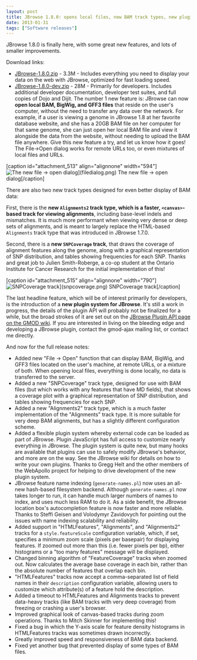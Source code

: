```yaml
---
layout: post
title: JBrowse 1.8.0: opens local files, new BAM track types, new plugin system
date: 2013-01-31
tags: ["Software releases"]
---
```


JBrowse 1.8.0 is finally here, with some great new features, and lots of smaller improvements.

Download links:

-   [JBrowse-1.8.0.zip](https://jbrowse.org/releases/JBrowse-1.8.0.zip) - 3.3M - Includes everything you need to display your data on the web with JBrowse, optimized for fast loading speed.
-   [JBrowse-1.8.0-dev.zip](https://jbrowse.org/releases/JBrowse-1.8.0-dev.zip) - 28M - Primarily for developers. Includes additional developer documentation, developer test suites, and full copies of Dojo and Dijit.
    The number 1 new feature is: JBrowse can now **open local BAM, BigWig, and GFF3 files** that reside on the user's computer, without the need to transfer any data over the network. For example, if a user is viewing a genome in JBrowse 1.8 at her favorite database website, and she has a 20GB BAM file on her computer for that same genome, she can just open her local BAM file and view it alongside the data from the website, without needing to upload the BAM file anywhere. Give this new feature a try, and let us know how it goes! The File->Open dialog works for remote URLs too, or even mixtures of local files and URLs.

[caption id="attachment_513" align="alignnone" width="594"]![The new file -> open dialog](https://jbrowse.org/wordpress/wp-content/uploads/2013/01/filedialog.png)](filedialog.png) The new file -> open dialog[/caption]

There are also two new track types designed for even better display of BAM data:

First, there is the **new `Alignments2` track type, which is a faster, `<canvas>`-based track for viewing alignments**, including base-level indels and mismatches. It is much more performant when viewing very dense or deep sets of alignments, and is meant to largely replace the HTML-based `Alignments` track type that was introduced in JBrowse 1.7.0.

Second, there is a **new `SNPCoverage` track**, that draws the coverage of alignment features along the genome, along with a graphical representation of SNP distribution, and tables showing frequencies for each SNP. Thanks and great job to Julien Smith-Roberge, a co-op student at the Ontario Institute for Cancer Research for the initial implementation of this!

[caption id="attachment_515" align="alignnone" width="790"]![SNPCoverage track](https://jbrowse.org/wordpress/wp-content/uploads/2013/01/snpcoverage.png)](snpcoverage.png) SNPCoverage track[/caption]

The last headline feature, which will be of interest primarily for developers, is the introduction of a **new plugin system for JBrowse**. It's still a work in progress, the details of the plugin API will probably not be finalized for a while, but the broad strokes of it are set out on the [JBrowse Plugin API page on the GMOD wiki](https://gmod.org/wiki/JBrowse_Plugin_API "JBrowse Plugin API"). If you are interested in living on the bleeding edge and developing a JBrowse plugin, contact the gmod-ajax mailing list, or contact me directly.

And now for the full release notes:

-   Added new "File -> Open" function that can display BAM, BigWig, and
    GFF3 files located on the user's machine, at remote URLs, or a
    mixture of both. When opening local files, everything is done
    locally, no data is transferred to the server.
-   Added a new "SNPCoverage" track type, designed for use with BAM
    files (but which works with any features that have MD fields), that
    shows a coverage plot with a graphical representation of SNP
    distribution, and tables showing frequencies for each SNP.
-   Added a new "Alignments2" track type, which is a much faster
    implementation of the "Alignments" track type. It is more suitable
    for very deep BAM alignments, but has a slightly different
    configuration scheme.
-   Added a flexible plugin system whereby external code can be loaded
    as part of JBrowse. Plugin JavaScript has full access to customize
    nearly everything in JBrowse. The plugin system is quite new, but
    many hooks are available that plugins can use to safely modify
    JBrowse's behavior, and more are on the way. See the JBrowse wiki
    for details on how to write your own plugins. Thanks to Gregg Helt
    and the other members of the WebApollo project for helping to drive
    development of the new plugin system.
-   JBrowse feature name indexing (`generate-names.pl`) now uses an
    all-new hash-based filesystem backend. Although
    `generate-names.pl` now takes longer to run, it can handle much
    larger numbers of names to index, and uses much less RAM to do it.
    As a side benefit, the JBrowse location box's autocompletion
    feature is now faster and more reliable. Thanks to Steffi Geisen
    and Volodymyr Zavidovych for pointing out the issues with name
    indexing scalability and reliability.
-   Added support in "HTMLFeatures", "Alignments", and "Alignments2"
    tracks for a `style.featureScale` configuration variable, which, if
    set, specifies a minimum zoom scale (pixels per basepair) for
    displaying features. If zoomed out more than this (i.e. fewer
    pixels per bp), either histograms or a "too many features" message
    will be displayed.
-   Changed binning algorithm of "FeatureCoverage" tracks when zoomed
    out. Now calculates the average base coverage in each bin, rather
    than the absolute number of features that overlap each bin.
-   "HTMLFeatures" tracks now accept a comma-separated list of field
    names in their `description` configuration variable, allowing users
    to customize which attribute(s) of a feature hold the description.
-   Added a timeout to HTMLFeatures and Alignments tracks to prevent
    data-heavy tracks (like BAM tracks with very deep coverage) from
    freezing or crashing a user's browser.
-   Improved graphical look of canvas-based tracks during zoom
    operations. Thanks to Mitch Skinner for implementing this!
-   Fixed a bug in which the Y-axis scale for feature density
    histograms in HTMLFeatures tracks was sometimes drawn incorrectly.
-   Greatly improved speed and responsiveness of BAM data backend.
-   Fixed yet another bug that prevented display of some types of BAM files.


